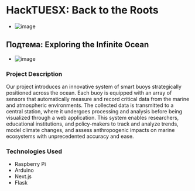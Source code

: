 # HackTUESX: Back to the Roots

 - ![image](https://github.com/j7zd/hacktues10/assets/79153773/2421e718-3898-4221-bd5b-90d23d7459f1)


## Подтема: Exploring the Infinite Ocean

 - ![image](https://github.com/j7zd/hacktues10/assets/79153773/5ff6cd2b-8137-42e7-8bc4-d20596c5f1d1)


### Project Description
Our project introduces an innovative system of smart buoys strategically positioned across the ocean. Each buoy is equipped with an array of sensors that automatically measure and record critical data from the marine and atmospheric environments. The collected data is transmitted to a central station, where it undergoes processing and analysis before being visualized through a web application. This system enables researchers, educational institutions, and policy-makers to track and analyze trends, model climate changes, and assess anthropogenic impacts on marine ecosystems with unprecedented accuracy and ease.

### Technologies Used
- Raspberry Pi
- Arduino
- Next.js
- Flask
